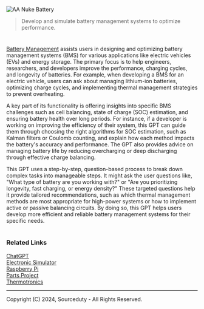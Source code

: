 ![AA Nuke Battery](https://github.com/user-attachments/assets/fc3551df-598e-46c1-a5b3-6f0cc822e209)

> Develop and simulate battery management systems to optimize performance.
#

[Battery Management](https://chatgpt.com/g/g-i45fcyp8C-battery-management) assists users in designing and optimizing battery management systems (BMS) for various applications like electric vehicles (EVs) and energy storage. The primary focus is to help engineers, researchers, and developers improve the performance, charging cycles, and longevity of batteries. For example, when developing a BMS for an electric vehicle, users can ask about managing lithium-ion batteries, optimizing charge cycles, and implementing thermal management strategies to prevent overheating.

A key part of its functionality is offering insights into specific BMS challenges such as cell balancing, state of charge (SOC) estimation, and ensuring battery health over long periods. For instance, if a developer is working on improving the efficiency of their system, this GPT can guide them through choosing the right algorithms for SOC estimation, such as Kalman filters or Coulomb counting, and explain how each method impacts the battery's accuracy and performance. The GPT also provides advice on managing battery life by reducing overcharging or deep discharging through effective charge balancing.

This GPT uses a step-by-step, question-based process to break down complex tasks into manageable steps. It might ask the user questions like, "What type of battery are you working with?" or "Are you prioritizing longevity, fast charging, or energy density?" These targeted questions help it provide tailored recommendations, such as which thermal management methods are most appropriate for high-power systems or how to implement active or passive balancing circuits. By doing so, this GPT helps users develop more efficient and reliable battery management systems for their specific needs.

#
### Related Links

[ChatGPT](https://github.com/sourceduty/ChatGPT)
<br>
[Electronic Simulator](https://github.com/sourceduty/Electronic_Simulator)
<br>
[Raspberry Pi](https://github.com/sourceduty/Raspberry_Pi)
<br>
[Parts Project](https://github.com/sourceduty/Parts_Project)
<br>
[Thermotronics](https://github.com/sourceduty/Thermotronics)

***
Copyright (C) 2024, Sourceduty - All Rights Reserved.
